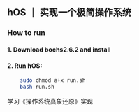 
## hOS ｜ 实现一个极简操作系统

### How to run

#### 1. Download bochs2.6.2 and install

#### 2. Run hOS:

```bash
    sudo chmod a+x run.sh
    bash run.sh
```

学习《操作系统真象还原》实现